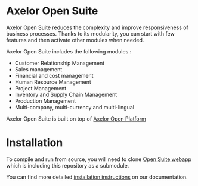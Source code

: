 Axelor Open Suite
================================

Axelor Open Suite reduces the complexity and improve responsiveness of business processes. Thanks to its modularity, you can start with few features and  then activate other modules when needed.

Axelor Open Suite includes the following modules :

* Customer Relationship Management
* Sales management
* Financial and cost management
* Human Resource Management
* Project Management
* Inventory and Supply Chain Management
* Production Management
* Multi-company, multi-currency and multi-lingual

Axelor Open Suite is built on top of [Axelor Open Platform](https://github.com/axelor/axelor-open-platform)

Installation
================================

To compile and run from source, you will need to clone [Open Suite webapp](https://github.com/axelor/open-suite-webapp)
which is including this repository as a submodule.

You can find more detailed [installation instructions](https://docs.axelor.com/abs/5.0/install/index.html) on our documentation.